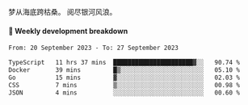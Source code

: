 梦从海底跨枯桑。
阅尽银河风浪。


#### 📝 Weekly development breakdown

<!--START_SECTION:waka-->

```txt
From: 20 September 2023 - To: 27 September 2023

TypeScript   11 hrs 37 mins  ██████████████████████▓░░   90.74 %
Docker       39 mins         █▒░░░░░░░░░░░░░░░░░░░░░░░   05.10 %
Go           15 mins         ▓░░░░░░░░░░░░░░░░░░░░░░░░   02.03 %
CSS          7 mins          ▒░░░░░░░░░░░░░░░░░░░░░░░░   00.98 %
JSON         4 mins          ░░░░░░░░░░░░░░░░░░░░░░░░░   00.60 %
```

<!--END_SECTION:waka-->



